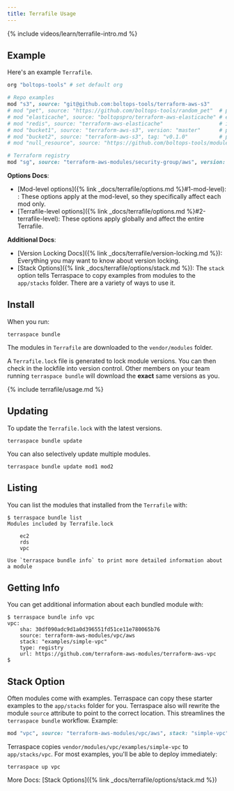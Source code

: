 ```yaml
---
title: Terrafile Usage
---
```


{% include videos/learn/terrafile-intro.md %}

## Example

Here's an example `Terrafile`.

```ruby
org "boltops-tools" # set default org

# Repo examples
mod "s3", source: "git@github.com:boltops-tools/terraform-aws-s3"
# mod "pet", source: "https://github.com/boltops-tools/random_pet"  # public repo
# mod "elasticache", source: "boltopspro/terraform-aws-elasticache" # explicit org
# mod "redis", source: "terraform-aws-elasticache"                  # inferred org
# mod "bucket1", source: "terraform-aws-s3", version: "master"      # pinned to branch. easily update with terraspace bundle update
# mod "bucket2", source: "terraform-aws-s3", tag: "v0.1.0"          # pinned to tag no matter what
# mod "null_resource", source: "https://github.com/boltops-tools/modules", subfolder: "path/to/null_resource_module"

# Terraform registry
mod "sg", source: "terraform-aws-modules/security-group/aws", version: "3.10.0"
```

**Options Docs**:

* [Mod-level options]({% link _docs/terrafile/options.md %}#1-mod-level): : These options apply at the mod-level, so they specifically affect each mod only.
* [Terrafile-level options]({% link _docs/terrafile/options.md %}#2-terrafile-level): These options apply globally and affect the entire Terrafile.

**Additional Docs**:

* [Version Locking Docs]({% link _docs/terrafile/version-locking.md %}): Everything you may want to know about version locking.
* [Stack Options]({% link _docs/terrafile/options/stack.md %}): The `stack` option tells Terraspace to copy examples from modules to the `app/stacks` folder. There are a variety of ways to use it.

## Install

When you run:

    terraspace bundle

The modules in `Terrafile` are downloaded to the `vendor/modules` folder.

A `Terrafile.lock` file is generated to lock module versions. You can then check in the lockfile into version control.  Other members on your team running `terraspace bundle` will download the **exact** same versions as you.

{% include terrafile/usage.md %}

## Updating

To update the `Terrafile.lock` with the latest versions.

    terraspace bundle update

You can also selectively update multiple modules.

    terraspace bundle update mod1 mod2

## Listing

You can list the modules that installed from the `Terrafile` with:

    $ terraspace bundle list
    Modules included by Terrafile.lock

        ec2
        rds
        vpc

    Use `terraspace bundle info` to print more detailed information about a module

## Getting Info

You can get additional information about each bundled module with:

    $ terraspace bundle info vpc
    vpc:
        sha: 30df090adc9d1a0d396551fd51ce11e780065b76
        source: terraform-aws-modules/vpc/aws
        stack: "examples/simple-vpc"
        type: registry
        url: https://github.com/terraform-aws-modules/terraform-aws-vpc
    $

## Stack Option

Often modules come with examples. Terraspace can copy these starter examples to the `app/stacks` folder for you. Terraspace also will rewrite the module `source` attribute to point to the correct location. This streamlines the `terraspace bundle` workflow. Example:

```ruby
mod "vpc", source: "terraform-aws-modules/vpc/aws", stack: "simple-vpc"
```

Terraspace copies `vendor/modules/vpc/examples/simple-vpc` to `app/stacks/vpc`. For most examples, you'll be able to deploy immediately:

    terraspace up vpc

More Docs: [Stack Options]({% link _docs/terrafile/options/stack.md %})
